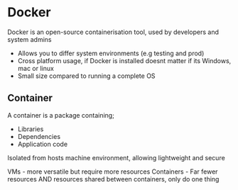 # Docker

Docker is an open-source containerisation tool, used by developers and system admins
- Allows you to differ system environments (e.g testing and prod)
- Cross platform usage, if Docker is installed doesnt matter if its Windows, mac or linux
- Small size compared to running a complete OS

## Container 

A container is a package containing;
- Libraries
- Dependencies
- Application code

Isolated from hosts machine environment, allowing lightweight and secure

<diagram difference between containers and virtual machines>

VMs - more versatile but require more resources
Containers - Far fewer resources AND resources shared between containers, only do one thing